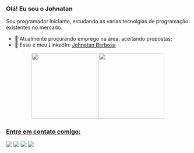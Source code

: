### Olá! Eu sou o Johnatan 

<p> Sou programador iniciante, estudando as varias tecnolgias de programação existentes no mercado.</a>

- 🔭 Atualmente procurando emprego na área, aceitando propostas;
- 📲 Esse é meu LinkedIn: <a href="https://www.linkedin.com/in/johnatan-barbosa-de-brito-7845631ab/"> Johnatan Barbosa</a>

<div align="center">
  <a href="https://github.com/JohnatanBarbosa">
  <img height="180em" src="https://github-readme-stats.vercel.app/api?username=JohnatanBarbosa&show_icons=true&theme=dark&include_all_commits=true&count_private=true"/>
  <img height="180em" src="https://github-readme-stats.vercel.app/api/top-langs/?username=JohnatanBarbosa&layout=compact&langs_count=7&theme=dark"/>
</div>
  
  <h3> Entre em contato comigo: </h3>
  
  <a href="https://www.instagram.com/johnatan_park/" target="_blank"><img src="https://img.shields.io/badge/-Instagram-%23E4405F?style=for-the-badge&logo=instagram&logoColor=white" target="_blank"></a>
  <a href = "mailto:barbosajohnatan99@gmail.com"><img src="https://img.shields.io/badge/-Gmail-%23333?style=for-the-badge&logo=gmail&logoColor=white" target="_blank"></a>
  <a href="https://www.linkedin.com/in/johnatan-barbosa-de-brito-7845631ab/" target="_blank"><img src="https://img.shields.io/badge/-LinkedIn-%230077B5?style=for-the-badge&logo=linkedin&logoColor=white" target="_blank"></a> 
   <a href = "https://api.whatsapp.com/send?phone=5561992608982"><img src="https://img.shields.io/badge/WhatsApp-25D366?style=for-the-badge&logo=whatsapp&logoColor=white" target="_blank"></a>
